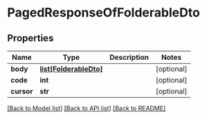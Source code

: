 # PagedResponseOfFolderableDto

## Properties
Name | Type | Description | Notes
------------ | ------------- | ------------- | -------------
**body** | [**list[FolderableDto]**](FolderableDto.md) |  | [optional] 
**code** | **int** |  | [optional] 
**cursor** | **str** |  | [optional] 

[[Back to Model list]](../README.md#documentation-for-models) [[Back to API list]](../README.md#documentation-for-api-endpoints) [[Back to README]](../README.md)


